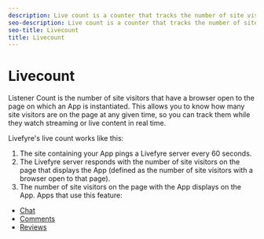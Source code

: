```yaml
---
description: Live count is a counter that tracks the number of site visitors for an App on a page and displays this number.
seo-description: Live count is a counter that tracks the number of site visitors for an App on a page and displays this number.
seo-title: Livecount
title: Livecount
---
```


# Livecount

Listener Count is the number of site visitors that have a browser open to the page on which an App is instantiated. This allows you to know how many site visitors are on the page at any given time, so you can track them while they watch streaming or live content in real time.

Livefyre's live count works like this:

1. The site containing your App pings a Livefyre server every 60 seconds.
1. The Livefyre server responds with the number of site visitors on the page that displays the App (defined as the number of site visitors with a browser open to that page).
1. The number of site visitors on the page with the App displays on the App.
Apps that use this feature:

* [Chat](c_chat_app.md#c_chat_app)
* [Comments](c_comments_app.md#c_comments_app)
* [Reviews](c_reviews_app.md#c_reviews_app)
